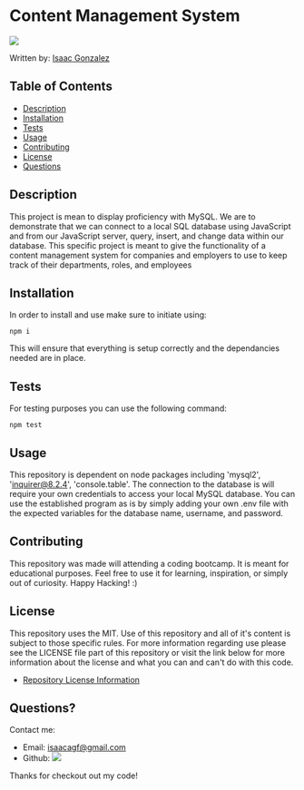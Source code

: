 
  # Content Management System
  <a href="https://opensource.org/licenses/MIT"><img src="https://img.shields.io/badge/License-MIT-blue"></a>
  
  Written by: [Isaac Gonzalez](IsaacAGonzalez)
  
  ## Table of Contents
  - [Description](#Description)
  - [Installation](#Installation)
  - [Tests](#Tests)
  - [Usage](#Usage)
  - [Contributing](#Contributing)
  - [License](#License)
  - [Questions](#Questions)
  
  ## Description
  This project is mean to display proficiency with MySQL. We are to demonstrate that we can connect to a local SQL database using JavaScript and from our JavaScript server, query, insert, and change data within our database. This specific project is meant to give the functionality of a content management system for companies and employers to use to keep track of their departments, roles, and employees

  ## Installation
  In order to install and use make sure to initiate using: 
  ```
  npm i
  ```
  This will ensure that everything is setup correctly and the dependancies needed are in place.

  ## Tests
  For testing purposes you can use the following command:
  ```
  npm test
  ```

  ## Usage
  This repository is dependent on node packages including 'mysql2', 'inquirer@8.2.4', 'console.table'. The connection to the database is will require your own credentials to access your local MySQL database. You can use the established program as is by simply adding your own .env file with the expected variables for the database name, username, and password.

  ## Contributing 
  This repository was made will attending a coding bootcamp. It is meant for educational purposes. Feel free to use it for learning, inspiration, or simply out of curiosity. Happy Hacking! :)

  ## License
  This repository uses the MIT. Use of this repository and all of it's content is subject to those specific rules.
  For more information regarding use please see the LICENSE file part of this repository or visit the link below for more information about the license and what you can and can't do with this code.
  - [Repository License Information](https://opensource.org/licenses/MIT)
  

  ## Questions?
  Contact me: 
  - Email: isaacagf@gmail.com
  - Github: <a href="https://github.com/IsaacAGonzalez"><img src="https://img.shields.io/badge/Profile-IsaacAGonzalez-blue?logo=github"></a>

  Thanks for checkout out my code!
  